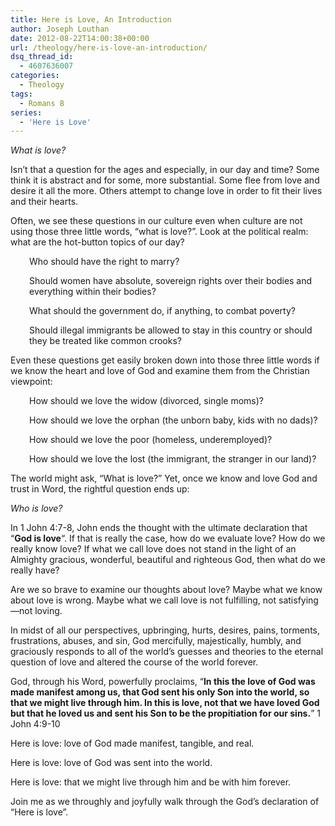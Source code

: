 ```yaml
---
title: Here is Love, An Introduction
author: Joseph Louthan
date: 2012-08-22T14:00:38+00:00
url: /theology/here-is-love-an-introduction/
dsq_thread_id:
  - 4607636007
categories:
  - Theology
tags:
  - Romans 8
series:
  - 'Here is Love'
---
```

_What is love?_

Isn&#8217;t that a question for the ages and especially, in our day and time? Some think it is abstract and for some, more substantial. Some flee from love and desire it all the more. Others attempt to change love in order to fit their lives and their hearts.

Often, we see these questions in our culture even when culture are not using those three little words, &#8220;what is love?&#8221;. Look at the political realm: what are the hot-button topics of our day?

<p style="padding-left: 30px;">
  Who should have the right to marry?
</p>

<p style="padding-left: 30px;">
  Should women have absolute, sovereign rights over their bodies and everything within their bodies?
</p>

<p style="padding-left: 30px;">
  What should the government do, if anything, to combat poverty?
</p>

<p style="padding-left: 30px;">
  Should illegal immigrants be allowed to stay in this country or should they be treated like common crooks?
</p>

Even these questions get easily broken down into those three little words if we know the heart and love of God and examine them from the Christian viewpoint:

<p style="padding-left: 30px;">
  How should we love the widow (divorced, single moms)?
</p>

<p style="padding-left: 30px;">
  How should we love the orphan (the unborn baby, kids with no dads)?
</p>

<p style="padding-left: 30px;">
  How should we love the poor (homeless, underemployed)?
</p>

<p style="padding-left: 30px;">
  How should we love the lost (the immigrant, the stranger in our land)?
</p>

The world might ask, &#8220;What is love?&#8221; Yet, once we know and love God and trust in Word, the rightful question ends up:

_Who is love?_

In 1 John 4:7-8, John ends the thought with the ultimate declaration that &#8220;**God is love**&#8220;. If that is really the case, how do we evaluate love? How do we really know love? If what we call love does not stand in the light of an Almighty gracious, wonderful, beautiful and righteous God, then what do we really have?

Are we so brave to examine our thoughts about love? Maybe what we know about love is wrong. Maybe what we call love is not fulfilling, not satisfying—not loving.

In midst of all our perspectives, upbringing, hurts, desires, pains, torments, frustrations, abuses, and sin, God mercifully, majestically, humbly, and graciously responds to all of the world&#8217;s guesses and theories to the eternal question of love and altered the course of the world forever.

God, through his Word, powerfully proclaims, &#8220;**In this the love of God was made manifest among us, that God sent his only Son into the world, so that we might live through him. In this is love, not that we have loved God but that he loved us and sent his Son to be the propitiation for our sins.**&#8221; 1 John 4:9-10

Here is love: love of God made manifest, tangible, and real.

Here is love: love of God was sent into the world.

Here is love: that we might live through him and be with him forever.

Join me as we throughly and joyfully walk through the God&#8217;s declaration of &#8220;Here is love&#8221;.

&nbsp;
